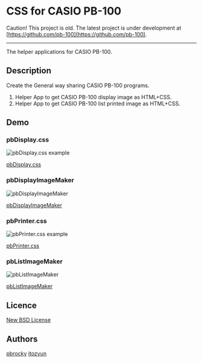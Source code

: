 CSS for CASIO PB-100
====

Caution! This project is old. The latest project is under development at [https://github.com/pb-100](https://github.com/pb-100).

---

The helper applications for CASIO PB-100.

## Description

Create the General way sharing CASIO PB-100 programs.

1. Helper App to get CASIO PB-100 display image as HTML+CSS.
2. Helper App to get CASIO PB-100 list printed image as HTML+CSS.

## Demo

### pbDisplay.css

![pbDisplay.css example](https://3.bp.blogspot.com/-CXvElz1f7go/WGj4fMfoLcI/AAAAAAAARI8/cKLLA1eguCQGeGf8PuXnF3k-YViT8OEVQCLcB/w320/pbDisplay.png)

[pbDisplay.css](https://pbrocky.github.io/pb-100/pbDisplayCSS/0.x/)

### pbDisplayImageMaker

![pbDisplayImageMaker](https://2.bp.blogspot.com/-aMJavQw4mLI/S9xRkfHccVI/AAAAAAAAMcY/y0rm2XeHEgYhG1fuLTxoZ1ryrTl3vKbDgCPcB/w320/pbDIM0.1.0.gif)

[pbDisplayImageMaker](https://pbrocky.github.io/pb-100/pbDisplayImageMaker/1.x/)

### pbPrinter.css

![pbPrinter.css example](https://2.bp.blogspot.com/-q3zbU61PV8M/T6YE0ZZf1QI/AAAAAAAAKRk/VIP-IP5lX2ctjWH5xy_34tZXBJlzmsn3wCPcB/w320/%25EF%25BD%2590%25EF%25BD%2582ListMaker120506.png)

[pbPrinter.css](https://pbrocky.github.io/pb-100/pbPrinter/)

### pbListImageMaker

![pbListImageMaker](https://4.bp.blogspot.com/-jcQAazJmNI0/TJRwqj81wmI/AAAAAAAAGyQ/KZgE-koWw5chLTcRjkvBIf7SEooI6xBygCPcB/w320/pb-list-maker_2.png)

[pbListImageMaker](https://pbrocky.github.io/pb-100/pbListImageMaker/0.x/)

## Licence

[New BSD License](http://opensource.org/licenses/BSD-3-Clause)

## Authors

[pbrocky](https://github.com/pbrocky)
[itozyun](https://github.com/itozyun)
